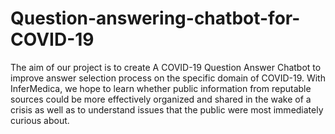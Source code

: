 # Question-answering-chatbot-for-COVID-19
The aim of our project is to create A COVID-19 Question Answer Chatbot to  improve answer selection process on the specific domain of COVID-19. With  InferMedica, we hope to learn whether public information from reputable  sources could be more effectively organized and shared in the wake of a crisis  as well as to understand issues that the public were most immediately curious  about. 
